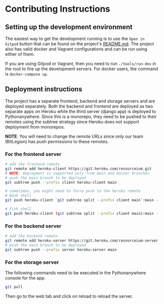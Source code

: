 # Contributing Instructions

## Setting up the development environment

The easiest way to get the development running is to use the `Open in Gitpod` button that
can be found on the project's [README.md](README.md). The project also has valid docker and
Vagrant configurations and can be run using either of them.

If you are using Gitpod or Vagrant, then you need to run `./tools/run-dev` in the root to
fire up the development servers. For docker users, the command is `docker-compose up`.

## Deployment instructions

The project has a separate frontend, backend and storage servers and are deployed
separately. Both the backend and frontend are deployed as two separate apps on Heroku while
the third server (django app) is deployed to Pythonanywhere. Since this is a monorepo, they
need to be pushed to their remotes using the subtree strategy since Heroku does not support
deployment from monorepos.

**NOTE**: You will need to change the remote URLs since only our team (BitLegion) has push
permissions to these remotes.

### For the frontend server

```bash
# add the frontend remote
git remote add heroku-client https://git.heroku.com/resourceium.git
# NOTE: deployment is supported only from main and master branches
# push the main branch to be deployed
git subtree push --prefix client heroku-client main

# sometimes, you might need to force push to the heroku remote
# Bash shell
git push heroku-client `git subtree split --prefix client main`:main --force

# Fish shell
git push heroku-client (git subtree split --prefix client main):main --force
```

### For the backend server

```bash
# add the backend remote
git remote add heroku-server https://git.heroku.com/resourceium-server.git
# push the main branch to be deployed
git subtree push --prefix server heroku-server main
```

### For the storage server

The following commands need to be executed in the Pythonanywhere console for the app.

```bash
git pull
```

Then go to the web tab and click on reload to reload the server.
